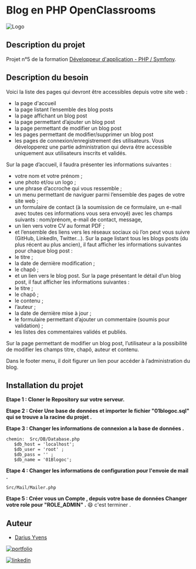 # Blog en PHP  OpenClassrooms
   ![Logo](https://user.oc-static.com/upload/2016/11/17/1479381549985_shutterstock_385167373.jpg)

## Description du projet 
   Projet n°5 de la formation [Développeur d'application - PHP / Symfony](https://openclassrooms.com/fr/paths/500-developpeur-dapplication-php-symfony#path-tabs).
## Description du besoin
Voici la liste des pages qui devront être accessibles depuis votre site web :
   - la page d'accueil 
   - la page listant l’ensemble des blog posts 
   - la page affichant un blog post 
   - la page permettant d’ajouter un blog post 
   - la page permettant de modifier un blog post 
   - les pages permettant de modifier/supprimer un blog post 
   - les pages de connexion/enregistrement des utilisateurs.
Vous développerez une partie administration qui devra être accessible uniquement aux utilisateurs inscrits et validés.

Sur la page d’accueil, il faudra présenter les informations suivantes :
   -   votre nom et votre prénom ;
   -  une photo et/ou un logo ;
   -  une phrase d’accroche qui vous ressemble  ;
   -  un menu permettant de naviguer parmi l’ensemble des pages de votre site web ;
   -  un formulaire de contact (à la soumission de ce formulaire, un e-mail avec toutes ces informations vous sera envoyé) avec les champs suivants :
        nom/prénom,
        e-mail de contact,
        message,
   -  un lien vers votre CV au format PDF ;
   -  et l’ensemble des liens vers les réseaux sociaux où l’on peut vous suivre (GitHub, LinkedIn, Twitter…).
Sur la page listant tous les blogs posts (du plus récent au plus ancien), il faut afficher les informations suivantes pour chaque blog post :
   - le titre ;
   - la date de dernière modification ;
   - le chapô ;
   - et un lien vers le blog post.
Sur la page présentant le détail d’un blog post, il faut afficher les informations suivantes :
   - le titre ;
   - le chapô ;
   - le contenu ;
   - l’auteur ;
   - la date de dernière mise à jour ;
   - le formulaire permettant d’ajouter un commentaire (soumis pour validation) ;
   - les listes des commentaires validés et publiés.

Sur la page permettant de modifier un blog post, l’utilisateur a la possibilité de modifier les champs titre, chapô, auteur et contenu.

Dans le footer menu, il doit figurer un lien pour accéder à l’administration du blog.
## Installation du projet
   **Etape 1 : Cloner le Repository sur votre serveur.**

   **Etape 2 : Créer Une base de données et importer le fichier "01blogoc.sql" qui se trouve a la racine du projet .**
  
  **Etape 3 : Changer les informations de  connexion a la base de données .** 
   ```http 
   chemin:  Src/DB/Database.php
      $db_host = 'localhost';
      $db_user = 'root' ;
      $db_pass = '' ;
      $db_name = '01Blogoc';
   ```

   **Etape 4 : Changer les informations de configuration pour l'envoie de mail .** 
  ```http 
  Src/Mail/Mailer.php
  ```

**Etape 5 : Créer vous un Compte , depuis votre base de données Changer votre role pour "ROLE_ADMIN" .**
   😄 c'est terminer .
## Auteur
   - [Darius Yvens ](https://github.com/yd67)

   [![portfolio](https://img.shields.io/badge/my_portfolio-000?style=for-the-badge&logo=ko-fi&logoColor=white)](https://www.darius-yvens.com/)
   
   [![linkedin](https://img.shields.io/badge/linkedin-0A66C2?style=for-the-badge&logo=linkedin&logoColor=white)](https://fr.linkedin.com/in/yvens-darius)
